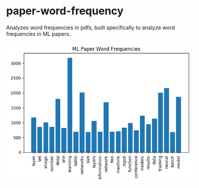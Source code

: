# paper-word-frequency
Analyzes word frequencies in pdfs, built specifically to analyze word frequencies in ML papers.

<img src='./barchart.png' />
